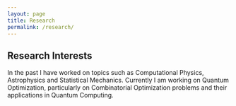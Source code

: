 ```yaml
---
layout: page
title: Research
permalink: /research/
---
```


## Research Interests

In the past I have worked on topics such as Computational Physics, Astrophysics and Statistical Mechanics. Currently I am working on Quantum Optimization, particularly on Combinatorial Optimization problems and their applications in Quantum Computing. 

